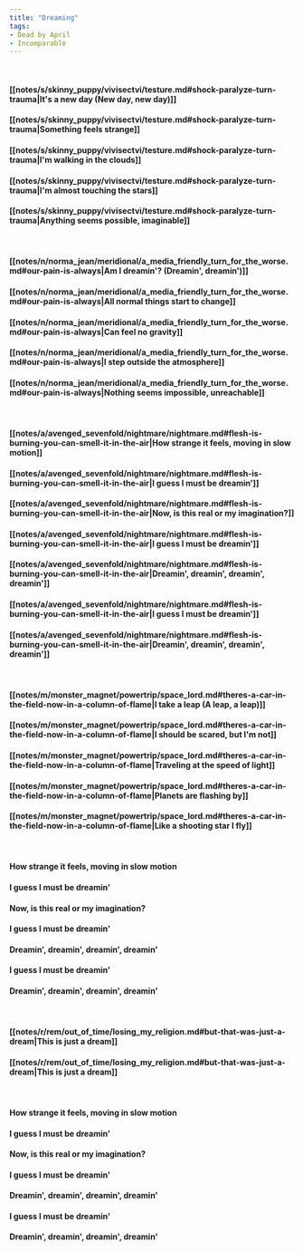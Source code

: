 ```yaml
---
title: "Dreaming"
tags:
- Dead by April
- Incomparable
---
```

&nbsp;
#### [[notes/s/skinny_puppy/vivisectvi/testure.md#shock-paralyze-turn-trauma|It's a new day (New day, new day)]]
#### [[notes/s/skinny_puppy/vivisectvi/testure.md#shock-paralyze-turn-trauma|Something feels strange]]
#### [[notes/s/skinny_puppy/vivisectvi/testure.md#shock-paralyze-turn-trauma|I'm walking in the clouds]]
#### [[notes/s/skinny_puppy/vivisectvi/testure.md#shock-paralyze-turn-trauma|I'm almost touching the stars]]
#### [[notes/s/skinny_puppy/vivisectvi/testure.md#shock-paralyze-turn-trauma|Anything seems possible, imaginable]]
&nbsp;
#### [[notes/n/norma_jean/meridional/a_media_friendly_turn_for_the_worse.md#our-pain-is-always|Am I dreamin'? (Dreamin', dreamin')]]
#### [[notes/n/norma_jean/meridional/a_media_friendly_turn_for_the_worse.md#our-pain-is-always|All normal things start to change]]
#### [[notes/n/norma_jean/meridional/a_media_friendly_turn_for_the_worse.md#our-pain-is-always|Can feel no gravity]]
#### [[notes/n/norma_jean/meridional/a_media_friendly_turn_for_the_worse.md#our-pain-is-always|I step outside the atmosphere]]
#### [[notes/n/norma_jean/meridional/a_media_friendly_turn_for_the_worse.md#our-pain-is-always|Nothing seems impossible, unreachable]]
&nbsp;
#### [[notes/a/avenged_sevenfold/nightmare/nightmare.md#flesh-is-burning-you-can-smell-it-in-the-air|How strange it feels, moving in slow motion]]
#### [[notes/a/avenged_sevenfold/nightmare/nightmare.md#flesh-is-burning-you-can-smell-it-in-the-air|I guess I must be dreamin']]
#### [[notes/a/avenged_sevenfold/nightmare/nightmare.md#flesh-is-burning-you-can-smell-it-in-the-air|Now, is this real or my imagination?]]
#### [[notes/a/avenged_sevenfold/nightmare/nightmare.md#flesh-is-burning-you-can-smell-it-in-the-air|I guess I must be dreamin']]
#### [[notes/a/avenged_sevenfold/nightmare/nightmare.md#flesh-is-burning-you-can-smell-it-in-the-air|Dreamin', dreamin', dreamin', dreamin']]
#### [[notes/a/avenged_sevenfold/nightmare/nightmare.md#flesh-is-burning-you-can-smell-it-in-the-air|I guess I must be dreamin']]
#### [[notes/a/avenged_sevenfold/nightmare/nightmare.md#flesh-is-burning-you-can-smell-it-in-the-air|Dreamin', dreamin', dreamin', dreamin']]
&nbsp;
#### [[notes/m/monster_magnet/powertrip/space_lord.md#theres-a-car-in-the-field-now-in-a-column-of-flame|I take a leap (A leap, a leap)]]
#### [[notes/m/monster_magnet/powertrip/space_lord.md#theres-a-car-in-the-field-now-in-a-column-of-flame|I should be scared, but I'm not]]
#### [[notes/m/monster_magnet/powertrip/space_lord.md#theres-a-car-in-the-field-now-in-a-column-of-flame|Traveling at the speed of light]]
#### [[notes/m/monster_magnet/powertrip/space_lord.md#theres-a-car-in-the-field-now-in-a-column-of-flame|Planets are flashing by]]
#### [[notes/m/monster_magnet/powertrip/space_lord.md#theres-a-car-in-the-field-now-in-a-column-of-flame|Like a shooting star I fly]]
&nbsp;
#### How strange it feels, moving in slow motion
#### I guess I must be dreamin'
#### Now, is this real or my imagination?
#### I guess I must be dreamin'
#### Dreamin', dreamin', dreamin', dreamin'
#### I guess I must be dreamin'
#### Dreamin', dreamin', dreamin', dreamin'
&nbsp;
#### [[notes/r/rem/out_of_time/losing_my_religion.md#but-that-was-just-a-dream|This is just a dream]]
#### [[notes/r/rem/out_of_time/losing_my_religion.md#but-that-was-just-a-dream|This is just a dream]]
&nbsp;
#### How strange it feels, moving in slow motion
#### I guess I must be dreamin'
#### Now, is this real or my imagination?
#### I guess I must be dreamin'
#### Dreamin', dreamin', dreamin', dreamin'
#### I guess I must be dreamin'
#### Dreamin', dreamin', dreamin', dreamin'
